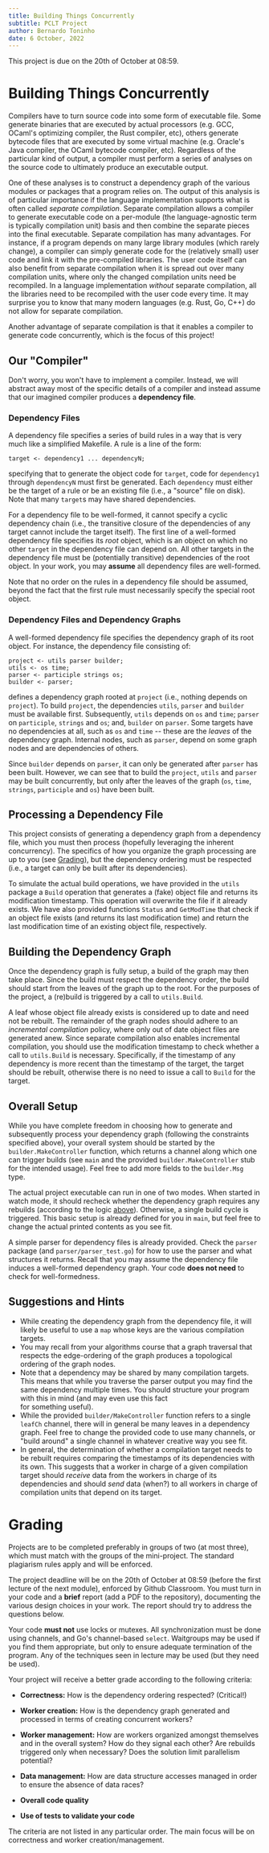 ```yaml
---
title: Building Things Concurrently
subtitle: PCLT Project
author: Bernardo Toninho
date: 6 October, 2022
---
```


This project is due on the 20th of October at 08:59.

# Building Things Concurrently

Compilers have to turn source code into some form of executable file. Some generate binaries that are executed by
actual processors (e.g. GCC, OCaml's optimizing compiler, the Rust compiler, etc), others generate bytecode files that 
are executed by some virtual machine (e.g. Oracle's Java compiler, the OCaml bytecode compiler, etc). 
Regardless of the particular kind of output, a compiler must perform a series of analyses on the source code to
ultimately produce an executable output.

One of these analyses is to construct a dependency graph of the various modules or packages that a program relies on.
The output of this analysis is of particular importance if the language implementation supports what is often called 
*separate compilation*.
Separate compilation allows a compiler to generate executable code on a per-module (the language-agnostic term is 
typically compilation unit) basis and then combine the separate 
pieces into the final executable. Separate compilation has many advantages. For instance, if a program depends on
many large library modules (which rarely change), a compiler can simply generate code for the (relatively small) user 
code and link it with the pre-compiled libraries. The user code itself can also benefit from separate compilation when 
it is spread out over many compilation units, where only the changed compilation units need be recompiled.
In a language implementation *without* separate compilation, all the libraries need to be recompiled with the user code every
time. It may surprise you to know that many modern languages (e.g. Rust, Go, C++) do not allow for separate compilation. 

Another advantage of separate compilation is that it enables a compiler to generate code concurrently, which is the focus
of this project!

## Our "Compiler"

Don't worry, you won't have to implement a compiler. Instead, we will abstract away most of the specific details of a compiler
and instead assume that our imagined compiler produces a **dependency file**. 

### Dependency Files

A dependency file specifies a series of
build rules in a way that is very much like a simplified Makefile. A rule is a line of the form:
```
target <- dependency1 ... dependencyN;
```
specifying that to generate the object code for `target`, code for `dependency1` through `dependencyN` must first be generated.
Each `dependency` must either be the target of a rule or be an existing file
(i.e., a "source" file on disk). Note that many `target`s may have shared dependencies.

For a dependency file to be well-formed, it cannot specify a cyclic dependency chain (i.e., the 
transitive closure of the dependencies of any target cannot include the target itself). The first line of a 
well-formed dependency file specifies its *root* object, which is an object on which no other `target` in the dependency
file can depend on. All other targets in the dependency file must be (potentially transitive) dependencies of the root object.
In your work, you may **assume** all dependency files are well-formed.

Note that no order on the rules in a dependency file should be assumed, beyond the fact that the first rule must necessarily specify
the special root object.

### Dependency Files and Dependency Graphs

A well-formed dependency file specifies the dependency graph of its root object.
For instance, the dependency file consisting of:
```
project <- utils parser builder;
utils <- os time;
parser <- participle strings os;
builder <- parser;
```
defines a dependency graph rooted at `project` (i.e., nothing depends on `project`). 
To build `project`, the dependencies `utils`, `parser` and `builder` must be available first.
Subsequently, `utils` depends on `os` and `time`; `parser` on `participle`, `strings` and `os`;
and, `builder` on `parser`. Some targets have no dependencies at all, such as `os` and `time` -- these are the *leaves* of the 
dependency graph. Internal nodes, such as `parser`, depend on some graph nodes and are dependencies of others.

Since `builder` depends on `parser`, it can only be generated after `parser` has been built. However, 
we can see that to build the `project`, `utils` and `parser` may be built concurrently, but only after 
the leaves of the graph (`os`, `time`, `strings`, `participle` and `os`) have been built.

## Processing a Dependency File 

This project consists of generating a dependency graph from a dependency file, which you must then process (hopefully
leveraging the inherent concurrency).
The specifics of how you organize the graph processing are up to you (see [Grading](#grading)), but the dependency ordering must 
be respected (i.e., a target can only be built after its dependencies). 

To simulate the actual build operations, we have provided in the `utils` package a `Build` operation that generates a 
(fake) object file and returns its modification timestamp. This operation will overwrite the file if it already exists.
We have also provided functions `Status` and `GetModTime`
that check if an object file exists (and returns its last modification time) and return the last modification time of an
existing object file, respectively.

## Building the Dependency Graph

Once the dependency graph is fully setup, a build of the graph may then take place. 
Since the build must respect the dependency order, the build should start from the leaves of the graph up to the root.
For the purposes of the project, a (re)build is triggered by a call to `utils.Build`.

A leaf whose object file already exists is considered up to date and need not be rebuilt.
The remainder of the graph nodes should adhere to an *incremental compilation* policy, where only out of date object files are generated anew.
Since separate compilation also enables incremental compilation, you should use the modification timestamp to check whether
a call to `utils.Build` is necessary. Specifically, if the timestamp of any dependency is more recent than the timestamp of the target,
the target should be rebuilt, otherwise there is no need to issue a call to `Build` for the target.

## Overall Setup

While you have complete freedom in choosing how to generate and subsequently process your dependency graph (following
the constraints specified above), your overall system should be started by the `builder.MakeController` function, which
returns a channel along which one can trigger builds (see `main` and the provided `builder.MakeController` stub for
the intended usage). Feel free to add more fields to the `builder.Msg` type.

The actual project executable can run in one of two modes. When started in watch mode, it should recheck whether 
the dependency graph requires any rebuilds (according to the logic [above](#building-the-dependency-graph)). Otherwise,
a single build cycle is triggered. This
basic setup is already defined for you in `main`, but feel free to change the actual printed contents as you see fit.

A simple parser for dependency files is already provided. Check the `parser` package (and `parser/parser_test.go`) for
how to use the parser and what structures it returns. Recall that you may assume the dependency file induces a 
well-formed dependency graph. Your code **does not need** to check for well-formedness.

## Suggestions and Hints

- While creating the dependency graph from the dependency file, it will likely be useful to use a `map` whose keys are the 
various compilation targets. 
- You may recall from your algorithms course that a graph traversal that respects the edge-ordering of the graph produces a 
topological ordering of the graph nodes.
- Note that a dependency may be shared by many compilation targets. This means that while you traverse the parser output you 
may find the same dependency multiple times. You should structure your program with this in mind (and may even use this fact  
for something useful).
- While the provided `builder/MakeController` function refers to a single `leafCh` channel, there will in general be many
leaves in a dependency graph. Feel free to change the provided code to use many channels, or "build around" a single channel 
in whatever creative way you see fit.
- In general, the determination of whether a compilation target needs to be rebuilt requires comparing the timestamps
of its dependencies with its own. This suggests that a worker in charge of a given compilation target should *receive*
data from the workers in charge of its dependencies and should *send* data (when?) to all workers in charge of compilation units 
that depend on its target.

# Grading

Projects are to be completed preferably in groups of two (at most three), which
must match with the groups of the mini-project. The standard plagiarism rules
apply and will be enforced.

The project deadline will be on the 20th of October at 08:59 (before the first lecture
of the next module), enforced by
Github Classroom. You must turn in your code and a __brief__ report (add a PDF to the
repository), documenting the various design choices in your work. The report
should try to address the questions below.

Your code __must not__ use locks or mutexes. All synchronization must be done
using channels, and Go's channel-based ``select``. Waitgroups may be
used if you find them appropriate, but only to ensure adequate termination of the program. 
Any of the techniques seen in lecture may be used (but they need be used).

Your project will receive a better grade according to the following criteria:

* __Correctness:__ How is the dependency ordering respected? (Critical!)

* __Worker creation:__ How is the dependency graph generated and processed in terms of creating concurrent workers?

* __Worker management:__ How are workers organized amongst themselves and in the
  overall system? How do they signal each other? Are rebuilds triggered only when necessary? Does the solution limit parallelism potential?

* __Data management:__ How are data structure accesses managed in order to ensure the
  absence of data races?

* __Overall code quality__

* __Use of tests to validate your code__

The criteria are not listed in any particular order. The main focus will be on
correctness and worker creation/management.






